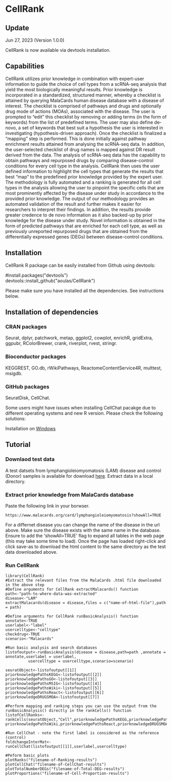 # CellRank
## Update
Jun 27, 2023 (Version 1.0.0)

CellRank is now available via devtools installation. 

## Capabilities
CellRank utilizes prior knowledge in combination with expert-user information to guide the choice of cell types from a scRNA-seq analysis that yield the most biologically meaningful results. Prior knowledge is incorporated in a standardized, structured manner, whereby a checklist is attained by querying MalaCards human disease database with a disease of interest. The checklist is comprised of pathways and drugs and optionally drug mode of actions (MOAs), associated with the disease. The user is prompted to “edit” this checklist by removing or adding terms (in the form of keywords) from the list of predefined terms. The user may also define de-novo, a set of keywords that best suit a hypothesis the user is interested in investigating (hypothesis-driven approach). Once the checklist is finalized a “mapping” step is performed. This is done initially against pathway enrichment results attained from analysing the scRNA-seq data. In addition, the user-selected checklist of drug names is mapped against DR result derived from the data. The analysis of scRNA-seq data has the capability to obtain pathways and repurposed drugs by comparing disease-control conditions for every cell type in the analysis. CellRank then uses the user defined information to highlight the cell types that generate the results that best “map” to the predefined prior knowledge provided by the expert user. The methodology is fully automated and a ranking is generated for all cell types in the analysis allowing the user to pinpoint the specific cells that are most prominently affected by the disease under study in accordance to the provided prior knowledge.  The output of our methodology provides an automated validation of the result and further makes it easier for researchers to interpret their findings. In addition, the results provide greater credence to de novo information as it also backed-up by prior knowledge for the disease under study. Novel information is obtained in the form of predicted pathways that are enriched for each cell type, as well as previously unreported repurposed drugs that are obtained from the differentially expressed genes (DEGs) between disease-control conditions.   

## Installation
CellRank R package can be easily installed from Github using devtools:

#install.packages("devtools")\
devtools::install_github("aoulas/CellRank")

Please make sure you have installed all the dependencies. See instructions below.

## Installation of dependencies
### CRAN packages
Seurat, dplyr, patchwork, metap, ggplot2, cowplot, enrichR, gridExtra, ggpubr, RColorBrewer, crank, riverplot, rvest, stringr.
### Bioconductor packages
KEGGREST, GO.db, rWikiPathways, ReactomeContentService4R, multtest, msigdb.
### GitHub packages
SeuratDisk, CellChat.

Some users might have issues when installing CellChat pacakge due to different operating systems and new R version. Please check the following solutions:

Installation on [Windows](https://github.com/sqjin/CellChat/issues/5)

## Tutorial
### Downlaod test data 
A test datsets from lymphangioleiomyomatosis (LAM) disease and control (Donor) samples is available for download [here](https://bioinformatics.cing.ac.cy/downloads/scRNA/LAM.tar.gz). Extract data in a local directory.

### Extract prior knowledge from MalaCards database
Paste the following link in your borwser.
```
https://www.malacards.org/card/lymphangioleiomyomatosis?showAll=TRUE
```
For a differnet disease you can change the name of the disease in the url above. Make sure the disease exists with the same name in the database. Ensure to add the 'showAll=TRUE' flag to expand all tables in the web page (this may take some time to load). Once the page has loaded right-click and click save-as to download the html content to the same directory as the test data downloaded above.

### Run CellRank
```
library(CellRank)
#Extract the relevant files from the MalaCards .html file downloaded in the above step
#Define arguments for CellRank extractMalacards() function
path<-"path-to-where-data-was-extracted"
disease<-"LAM"
extractMalacards(disease = disease,files = c("name-of-html-file"),path = path)

#Define arguments for CellRank runBasicAnalysis() function
annotate<-TRUE
userlabel<-"label"
usercelltype<-"celltype"
checkdrug<-TRUE
scenario<-"Malacards"

#Run basic analysis and search databases
listofoutput<-runBasicAnalysis(disease = disease,path=path ,annotate = annotate,userlabel = userlabel,
          usercelltype = usercelltype,scenario=scenario)

seuratObject<-listofoutput[[1]]
priorknowledgePathsKEGG<-listofoutput[[2]]
priorknowledgePathsGO<-listofoutput[[3]]
priorknowledgePathsMSIG<-listofoutput[[4]]
priorknowledgePathsWiki<-listofoutput[[5]]
priorknowledgePathsReact<-listofoutput[[6]]
priorknowledgeDRUGSMOA<-listofoutput[[7]]

#Perform mapping and ranking steps you can use the output from the runBasicAnalysis() directly in the rankCells() function
listofCellRanks<-rankCells(seuratObject,"Cell",priorknowledgePathsKEGG,priorknowledgePathsGO,priorknowledgePathsMSIG,
priorknowledgePathsWiki,priorknowledgePathsReact,priorknowledgeDRUGSMOA,userlabel,usercelltype,12,12,12,checkdrug,scenario=scenario)

#Run CellChat - note the first label is considered as the reference (control)
foldchangeInterMat<-runCellChat(listofoutput[[1]],userlabel,usercelltype)

#Peform basic plots
plotRanks("filename-of-Ranking-results")
plotCellChat("filename-of-CellChat-results")
plotTotalNumberDEGs("filename-of-Total-DEG-results")
plotProportions("filename-of-Cell-Proportion-results")
```





